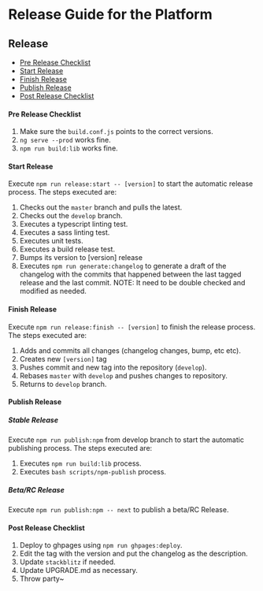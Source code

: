 # Release Guide for the Platform

## Release

* [Pre Release Checklist](#pre-release-checklist)
* [Start Release](#start-release)
* [Finish Release](#finish-release) 
* [Publish Release](#publish-release)
* [Post Release Checklist](#post-release-checklist)

#### Pre Release Checklist

1. Make sure the `build.conf.js` points to the correct versions.
2. `ng serve --prod` works fine.
3. `npm run build:lib` works fine.

#### Start Release

Execute `npm run release:start -- [version]` to start the automatic release process. The steps executed are:
  1. Checks out the `master` branch and pulls the latest.
  2. Checks out the `develop` branch.
  3. Executes a typescript linting test.
  4. Executes a sass linting test.
  5. Executes unit tests.
  6. Executes a build release test.
  7. Bumps its version to [version] release
  8. Executes `npm run generate:changelog` to generate a draft of the changelog with the commits that happened between the last tagged release and the last commit. NOTE: It need to be double checked and modified as needed.

#### Finish Release

Execute `npm run release:finish -- [version]` to finish the release process. The steps executed are:
  1. Adds and commits all changes (changelog changes, bump, etc etc).
  2. Creates new `[version]` tag
  3. Pushes commit and new tag into the repository (`develop`).
  5. Rebases `master` with `develop` and pushes changes to repository.
  5. Returns to `develop` branch.

#### Publish Release

##### Stable Release

Execute `npm run publish:npm` from develop branch to start the automatic publishing process. The steps executed are:
  1. Executes `npm run build:lib` process.
  2. Executes `bash scripts/npm-publish` process.

##### Beta/RC Release

Execute `npm run publish:npm -- next` to publish a beta/RC Release.

#### Post Release Checklist

1. Deploy to ghpages using `npm run ghpages:deploy`.
2. Edit the tag with the version and put the changelog as the description.
3. Update `stackblitz` if needed.
4. Update UPGRADE.md as necessary.
5. Throw party~
